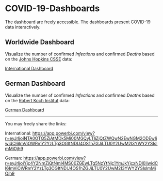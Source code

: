 # COVID-19-Dashboards

The dashboard are freely accessible. The dashboards present COVID-19 data interactively.

## Worldwide Dashboard

Visualize the number of confirmed *Infections*  and confirmed *Deaths* based on the [Johns Hopkins CSSE](https://github.com/CSSEGISandData/COVID-19) data:

[International Dashboard](https://app.powerbi.com/view?r=eyJrIjoiNTA0OTQ5ZjAtMDk5Mi00MGQyLTljZjQtZWQwN2EwNGM2ODEwIiwidCI6ImViOWRmY2YzLTg3OGItNDU4OS1hZGJjLTU0Y2UwM2I3YWY2YSIsImMiOjh9)


## German Dashboard

Visualize the number of confirmed *Infections*  and confirmed *Deaths* based on the [Robert Koch Institut](https://de.wikipedia.org/wiki/COVID-19-Pandemie_in_Deutschland) data:

[German Dashboard](https://app.powerbi.com/view?r=eyJrIjoiYjc4Y2NmZjQtNmI4MS00ZGEwLTg5NzYtNjc1YmJkYjcxNDI0IiwidCI6ImViOWRmY2YzLTg3OGItNDU4OS1hZGJjLTU0Y2UwM2I3YWY2YSIsImMiOjh9)

------

You may freely share the links:

International: https://app.powerbi.com/view?r=eyJrIjoiNTA0OTQ5ZjAtMDk5Mi00MGQyLTljZjQtZWQwN2EwNGM2ODEwIiwidCI6ImViOWRmY2YzLTg3OGItNDU4OS1hZGJjLTU0Y2UwM2I3YWY2YSIsImMiOjh9
    
German: https://app.powerbi.com/view?r=eyJrIjoiYjc4Y2NmZjQtNmI4MS00ZGEwLTg5NzYtNjc1YmJkYjcxNDI0IiwidCI6ImViOWRmY2YzLTg3OGItNDU4OS1hZGJjLTU0Y2UwM2I3YWY2YSIsImMiOjh9







